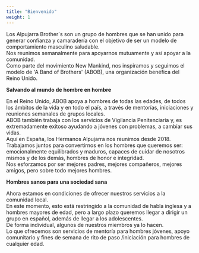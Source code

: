 ```yaml
---
title: "Bienvenido"
weight: 1
---
```


Los Alpujarra Brother´s son un grupo de hombres que se han unido para generar confianza y camaradería con el objetivo de ser un modelo de comportamiento masculino saludable.\
Nos reunimos semanalmente para apoyarnos mutuamente y así apoyar a la comunidad.\
Como parte del movimiento New Mankind, nos inspiramos y seguimos el modelo de 'A Band of Brothers' (ABOB), una organización benéfica del Reino Unido.

**Salvando al mundo de hombre en hombre**

En el Reino Unido, ABOB apoya a hombres de todas las edades, de todos los ámbitos de la vida y en todo el país, a través de mentorías, iniciaciones y reuniones semanales de grupos locales.\
ABOB también trabaja con los servicios de Vigilancia Penitenciaria y, es extremadamente exitoso ayudando a jóvenes con problemas, a cambiar sus vidas.\
Aquí en España, los Hermanos Alpujarra nos reunimos desde 2018.\
Trabajamos juntos para convertirnos en los hombres que queremos ser: emocionalmente equilibrados y maduros, capaces de cuidar de nosotros mismos y de los demás, hombres de honor e integridad.\
Nos esforzamos por ser mejores padres, mejores compañeros, mejores amigos, pero sobre todo mejores hombres.

**Hombres sanos para una sociedad sana**

Ahora estamos en condiciones de ofrecer nuestros servicios a la comunidad local.\
En este momento, esto está restringido a la comunidad de habla inglesa y a hombres mayores de edad, pero a largo plazo queremos llegar a dirigir un grupo en español, además de llegar a los adolescentes.\
De forma individual, algunos de nuestros miembros ya lo hacen.\
Lo que ofrecemos son servicios de mentoría para hombres jóvenes, apoyo comunitario y fines de semana de rito de paso /iniciación para hombres de cualquier edad.
